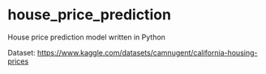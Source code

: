 # house_price_prediction
House price prediction model written in Python

Dataset: https://www.kaggle.com/datasets/camnugent/california-housing-prices
